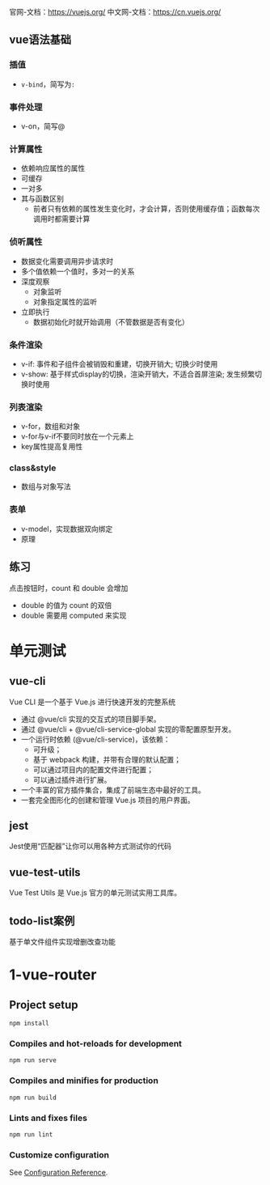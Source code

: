官网-文档：https://vuejs.org/
中文网-文档：https://cn.vuejs.org/
## vue语法基础

### 插值
- `v-bind`，简写为`:`
### 事件处理
- v-on，简写@
### 计算属性
- 依赖响应属性的属性
- 可缓存
- 一对多
- 其与函数区别
  - 前者只有依赖的属性发生变化时，才会计算，否则使用缓存值；函数每次调用时都需要计算
### 侦听属性
  - 数据变化需要调用异步请求时
  - 多个值依赖一个值时，多对一的关系
  - 深度观察
    - 对象监听
    - 对象指定属性的监听
  - 立即执行
    - 数据初始化时就开始调用（不管数据是否有变化）
### 条件渲染
- v-if: 事件和子组件会被销毁和重建，切换开销大; 切换少时使用
- v-show: 基于样式display的切换，渲染开销大，不适合首屏渲染; 发生频繁切换时使用

### 列表渲染
- v-for，数组和对象
- v-for与v-if不要同时放在一个元素上
- key属性提高复用性
### class&style
- 数组与对象写法
### 表单
- v-model，实现数据双向绑定
- 原理

## 练习

点击按钮时，count 和 double 会增加
- double 的值为 count 的双倍
- double 需要用 computed 来实现

# 单元测试
## vue-cli

Vue CLI 是一个基于 Vue.js 进行快速开发的完整系统

- 通过 @vue/cli 实现的交互式的项目脚手架。
- 通过 @vue/cli + @vue/cli-service-global 实现的零配置原型开发。
- 一个运行时依赖 (@vue/cli-service)，该依赖：
  - 可升级；
  - 基于 webpack 构建，并带有合理的默认配置；
  - 可以通过项目内的配置文件进行配置；
  - 可以通过插件进行扩展。
- 一个丰富的官方插件集合，集成了前端生态中最好的工具。
- 一套完全图形化的创建和管理 Vue.js 项目的用户界面。
## jest

Jest使用“匹配器”让你可以用各种方式测试你的代码

## vue-test-utils

Vue Test Utils 是 Vue.js 官方的单元测试实用工具库。

## todo-list案例

基于单文件组件实现增删改查功能
# 1-vue-router

## Project setup
```
npm install
```

### Compiles and hot-reloads for development
```
npm run serve
```

### Compiles and minifies for production
```
npm run build
```

### Lints and fixes files
```
npm run lint
```

### Customize configuration
See [Configuration Reference](https://cli.vuejs.org/config/).